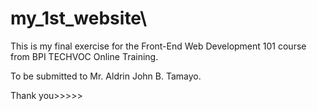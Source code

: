 # my_1st_website\
This is my final exercise for the Front-End Web Development 101 course from BPI TECHVOC Online Training.

To be submitted to Mr. Aldrin John B. Tamayo.

Thank you>>>>>
